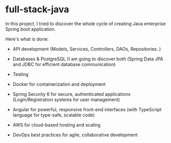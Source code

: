 # full-stack-java

In this project, I tried to discover the whole cycle of creating Java enterprise Spring boot application.

Here's what is done:

- API development (Models, Services, Controllers, DAOs, Repositories..)

- Databases & PostgreSQL (I am going to discover both (Spring Data JPA and JDBC for efficient database communication)

- Testing
- Docker for containerization and deployment
- Spring Security 6 for secure, authenticated applications (Login/Registration systems for user management)

- Angular for powerful, responsive front-end interfaces (with TypeScript language for type-safe, scalable code)

- AWS for cloud-based hosting and scaling

- DevOps best practices for agile, collaborative development

